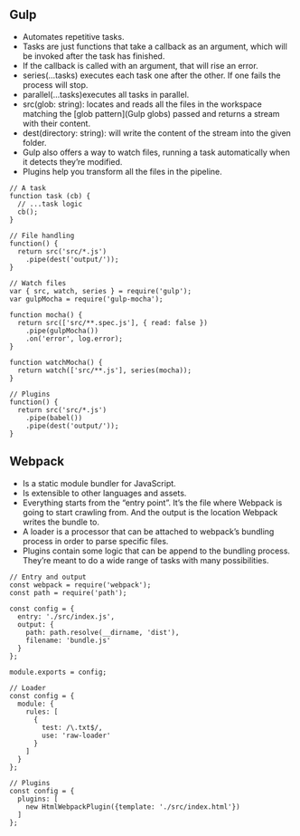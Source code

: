 ## Gulp
- Automates repetitive tasks.
- Tasks are just functions that take a callback as an argument, which will be invoked after the task has finished.
- If the callback is called with an argument, that will rise an error.
- series(…tasks) executes each task one after the other. If one fails the process will stop.
- parallel(…tasks)executes all tasks in parallel.
- src(glob: string): locates and reads all the files in the workspace matching the [glob pattern](Gulp globs) passed and returns a stream with their content.
- dest(directory: string): will write the content of the stream into the given folder.
- Gulp also offers a way to watch files, running a task automatically when it detects they’re modified.
- Plugins help you transform all the files in the pipeline.
```
// A task
function task (cb) {
  // ...task logic
  cb();
}
```
```
// File handling
function() {
  return src('src/*.js')
    .pipe(dest('output/'));
}
```
```
// Watch files
var { src, watch, series } = require('gulp');
var gulpMocha = require('gulp-mocha');

function mocha() {
  return src(['src/**.spec.js'], { read: false })
    .pipe(gulpMocha())
    .on('error', log.error);
}

function watchMocha() {
  return watch(['src/**.js'], series(mocha));
}
```
``` 
// Plugins
function() {
  return src('src/*.js')
    .pipe(babel())
    .pipe(dest('output/'));
}
```

## Webpack
- Is a static module bundler for JavaScript.
- Is extensible to other languages and assets.
- Everything starts from the “entry point”. It’s the file where Webpack is going to start crawling from. And the output is the location Webpack writes the bundle to.
- A loader is a processor that can be attached to webpack’s bundling process in order to parse specific files.
- Plugins contain some logic that can be append to the bundling process. They’re meant to do a wide range of tasks with many possibilities.

``` 
// Entry and output
const webpack = require('webpack');
const path = require('path');

const config = {
  entry: './src/index.js',
  output: {
    path: path.resolve(__dirname, 'dist'),
    filename: 'bundle.js'
  }
};

module.exports = config;
```

``` 
// Loader
const config = {
  module: {
    rules: [
      {
        test: /\.txt$/,
        use: 'raw-loader'
      }
    ]
  }
};
```

``` 
// Plugins
const config = {
  plugins: [
    new HtmlWebpackPlugin({template: './src/index.html'})
  ]
};
```